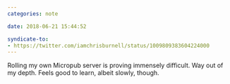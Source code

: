 ```yaml
---
categories: note

date: 2018-06-21 15:44:52

syndicate-to:
- https://twitter.com/iamchrisburnell/status/1009809383604224000
---
```


Rolling my own Micropub server is proving immensely difficult. Way out of my depth. Feels good to learn, albeit slowly, though.
